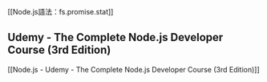 [[Node.js語法：fs.promise.stat]]


## Udemy - The Complete Node.js Developer Course (3rd Edition)
[[Node.js - Udemy - The Complete Node.js Developer Course (3rd Edition)]]